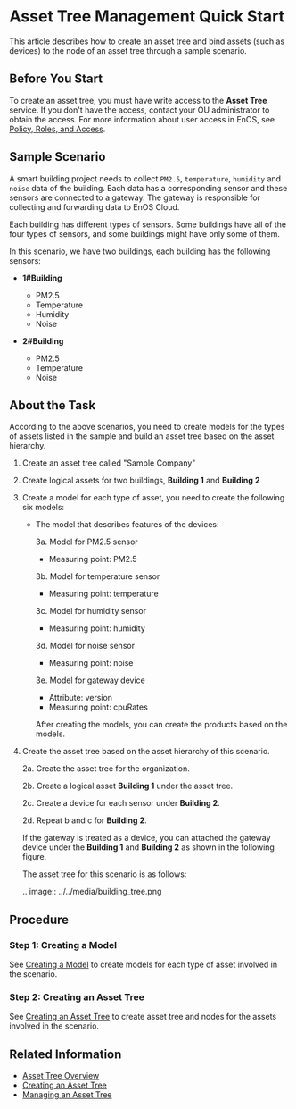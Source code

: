 # Asset Tree Management Quick Start

This article describes how to create an asset tree and bind assets (such as devices) to the node of an asset tree through a sample scenario.

## Before You Start

To create an asset tree, you must have write access to the **Asset Tree** service. If you don't have the access, contact your OU administrator to obtain the access. For more information about user access in EnOS, see [Policy, Roles, and Access](/docs/iam/en/2.0.8/access_policy).

## Sample Scenario

A smart building project needs to collect `PM2.5`, `temperature`, `humidity` and `noise` data of the building. Each data has a corresponding sensor and these sensors are connected to a gateway. The gateway is responsible for collecting and forwarding data to EnOS Cloud.

Each building has different types of sensors. Some buildings have all of the four types of sensors, and some buildings might have only some of them.

In this scenario, we have two buildings, each building has the following sensors:

- **1#Building**
  - PM2.5
  - Temperature
  - Humidity
  - Noise

- **2#Building**
  - PM2.5
  - Temperature
  - Noise

## About the Task

According to the above scenarios, you need to create models for the types of assets listed in the sample and build an asset tree based on the asset hierarchy.

1. Create an asset tree called "Sample Company"

2. Create logical assets for two buildings, **Building 1** and **Building 2**

3. Create a model for each type of asset, you need to create the following six models:

   - The model that describes features of the devices:

     3a. Model for PM2.5 sensor

        - Measuring point: PM2.5

     3b. Model for temperature sensor

        - Measuring point: temperature

     3c. Model for humidity sensor

        - Measuring point: humidity

     3d. Model for noise sensor

        - Measuring point: noise

     3e. Model for gateway device

        - Attribute: version
        - Measuring point: cpuRates

      After creating the models, you can create the products based on the models.

3. Create the asset tree based on the asset hierarchy of this scenario.

   2a. Create the asset tree for the organization.

   2b. Create a logical asset **Building 1** under the asset tree.

   2c. Create a device for each sensor under **Building 2**.

   2d. Repeat b and c for **Building 2**.

   If the gateway is treated as a device, you can attached the gateway device under the **Building 1** and **Building 2** as shown in the following figure.

   The asset tree for this scenario is as follows:

   .. image:: ../../media/building_tree.png

## Procedure

### Step 1: Creating a Model

See [Creating a Model](../model/creating_model) to create models for each type of asset involved in the scenario.

### Step 2: Creating an Asset Tree

See [Creating an Asset Tree](creating_assettree) to create asset tree and nodes for the assets involved in the scenario.

## Related Information

- [Asset Tree Overview](assettree_overview)
- [Creating an Asset Tree](creating_assettree)
- [Managing an Asset Tree](managing_assettree)

<!--end-->